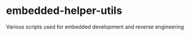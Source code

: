 embedded-helper-utils
=====================

Various scripts used for embedded development and reverse engineering
